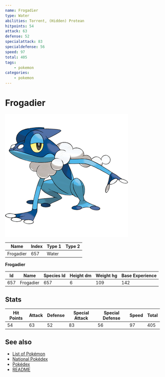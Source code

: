 ```yaml
---
name: Frogadier
type: Water
abilities: Torrent, (Hidden) Protean
hitpoints: 54
attack: 63
defense: 52
specialattack: 83
specialdefense: 56
speed: 97
total: 405
tags:
    - pokemon
categories:
    - pokemon
---
```


# Frogadier


![Frogadier](images/657.png)

| **Name** | **Index** | **Type 1** | **Type 2** |
|----|----|----|----|
| Frogadier | 657 | Water  |  |

**Frogadier** 




| **Id** | **Name** | **Species Id** | **Height dm** | **Weight hg** | **Base Experience** |
|--------|----------|----------------|------------|------------|---------------------|
| 657 | Frogadier | 657 | 6 | 109 | 142 |



## Stats

| **Hit Points** | **Attack** | **Defense** | **Special Attack** | **Special Defense** | **Speed** | **Total** |
|----------------|------------|-------------|--------------------|---------------------|-----------|-----------|
| 54 | 63 | 52 | 83 | 56 | 97 | 405 |

## See also

- [List of Pokémon](../pokemon.md)
- [National Pokédex](../national_pokedex.md)
- [Pokédex](../pokedex.md)
- [README](../README.md)
